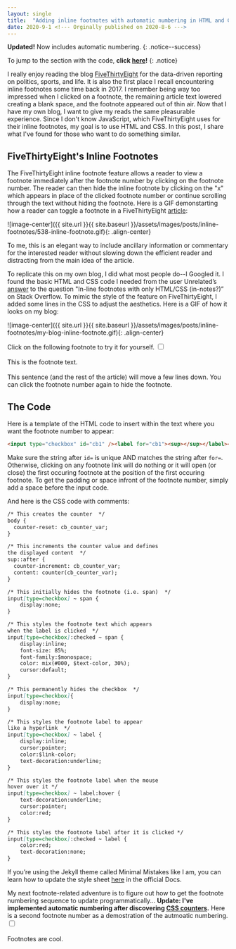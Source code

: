 ```yaml
---
layout: single
title:  "Adding inline footnotes with automatic numbering in HTML and CSS"
date: 2020-9-1 <!--- Orginally published on 2020-8-6 --->
---
```


**Updated!** Now includes automatic numbering.
{: .notice--success}

To jump to the section with the code, **click [here](#the-code)!**
{: .notice}

I really enjoy reading the blog [FiveThirtyEight](https://fivethirtyeight.com/) for the data-driven reporting on politics, sports, and life. It is also the first place I recall encountering inline footnotes some time back in 2017. I remember being way too impressed when I clicked on a footnote, the remaining article text lowered creating a blank space, and the footnote appeared out of thin air. Now that I have my own blog, I want to give my reads the same pleasurable experience. Since I don't know JavaScript, which FiveThirtyEight uses for their inline footnotes, my goal is to use HTML and CSS. In this post, I share what I've found for those who want to do something similar.

## FiveThirtyEight's Inline Footnotes
The FiveThirtyEight inline footnote feature allows a reader to view a footnote immediately after the footnote number by clicking on the footnote number. The reader can then hide the inline footnote by clicking on the "x" which appears in place of the clicked footnote number or continue scrolling through the text without hiding the footnote. Here is a GIF demonstarting how a reader can toggle a footnote in a FiveThirtyEight [article](https://fivethirtyeight.com/features/what-does-an-0-7-start-tell-you-about-an-nfl-coach/):

![image-center]({{ site.url }}{{ site.baseurl }}/assets/images/posts/inline-footnotes/538-inline-footnote.gif){: .align-center}

 To me, this is an elegant way to include ancillary information or commentary for the interested reader without slowing down the efficient reader and distracting from the main idea of the article.

To replicate this on my own blog, I did what most people do--I Googled it. I found the basic HTML and CSS code I needed from the user Unrelated’s [answer](https://stackoverflow.com/questions/40336366/in-line-footnotes-with-only-html-css-in-notes/40391190#40391190) to the question "In-line footnotes with only HTML/CSS (in-notes?)” on Stack Overflow. To mimic the style of the feature on FiveThirtyEight, I added some lines in the CSS to adjust the aesthetics. Here is a GIF of how it looks on my blog:

![image-center]({{ site.url }}{{ site.baseurl }}/assets/images/posts/inline-footnotes/my-blog-inline-footnote.gif){: .align-center}

Click on the following footnote to try it for yourself. <input type="checkbox" id="cb1" /><label for="cb1"><sup></sup></label><span><br><br>This is the footnote text.<br><br></span> This sentence (and the rest of the article) will move a few lines down. You can click the footnote number again to hide the footnote.



## The Code
Here is a template of the HTML code to insert within the text where you want the footnote number to appear:

```html
<input type="checkbox" id="cb1" /><label for="cb1"><sup></sup></label><span><br><br>This is the footnote text.<br><br></span>
```

Make sure the string after `id=` is unique AND matches the string after `for=`. Otherwise, clicking on any footnote link will do nothing or it will open (or close) the first occuring footnote at the position of the first occuring footnote. To get the padding or space infront of the footnote number, simply add a space before the input code.

And here is the CSS code with comments:

```markdown
/* This creates the counter  */
body {
  counter-reset: cb_counter_var;
}

/* This increments the counter value and defines 
the displayed content  */
sup::after {
  counter-increment: cb_counter_var;
  content: counter(cb_counter_var);
}

/* This initially hides the footnote (i.e. span)  */
input[type=checkbox] ~ span {
    display:none; 
}

/* This styles the footnote text which appears 
when the label is clicked  */
input[type=checkbox]:checked ~ span {
    display:inline; 
    font-size: 85%;
    font-family:$monospace;
    color: mix(#000, $text-color, 30%);
    cursor:default;
}

/* This permanently hides the checkbox  */
input[type=checkbox]{
    display:none;  
}

/* This styles the footnote label to appear 
like a hyperlink  */
input[type=checkbox] ~ label {
    display:inline;
    cursor:pointer;
    color:$link-color;
    text-decoration:underline;
}

/* This styles the footnote label when the mouse 
hover over it */
input[type=checkbox] ~ label:hover {
    text-decoration:underline;
    cursor:pointer;
    color:red;
}

/* This styles the footnote label after it is clicked */
input[type=checkbox]:checked ~ label {
    color:red;
    text-decoration:none;
}
```

If you’re using the Jekyll theme called Minimal Mistakes like I am, you can learn how to update the style sheet [here](https://mmistakes.github.io/minimal-mistakes/docs/stylesheets/) in the official Docs.

My next footnote-related adventure is to figure out how to get the footnote numbering sequence to update programmatically... **Update: I've implemented automatic numbering after discovering [CSS counters](https://www.w3schools.com/css/css_counters.asp).** Here is a second footnote number as a demostration of the autmoatic numbering. <input type="checkbox" id="cb2" /><label for="cb2"><sup></sup></label><span><br><br>Footnotes are cool.<br><br></span> 
